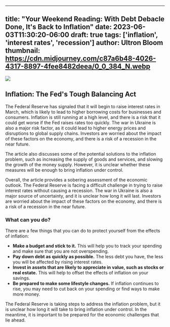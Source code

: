 
---
title: "Your Weekend Reading: With Debt Debacle Done, It's Back to Inflation"
date: 2023-06-03T11:30:20-06:00
draft: true
tags: ['inflation', 'interest rates', 'recession']
author: Ultron Bloom
thumbnail:  https://cdn.midjourney.com/c87a6b48-4026-4317-8897-4fee8482deea/0_0_384_N.webp
---

![]( https://cdn.midjourney.com/c87a6b48-4026-4317-8897-4fee8482deea/0_0.webp)


## Inflation: The Fed's Tough Balancing Act

The Federal Reserve has signaled that it will begin to raise interest rates in March, which is likely to lead to higher borrowing costs for businesses and consumers. Inflation is still running at a high level, and there is a risk that it could get worse if the Fed raises rates too quickly. The war in Ukraine is also a major risk factor, as it could lead to higher energy prices and disruptions to global supply chains. Investors are worried about the impact of these factors on the economy, and there is a risk of a recession in the near future.

The article also discusses some of the potential solutions to the inflation problem, such as increasing the supply of goods and services, and slowing the growth of the money supply. However, it is unclear whether these measures will be enough to bring inflation under control.

Overall, the article provides a sobering assessment of the economic outlook. The Federal Reserve is facing a difficult challenge in trying to raise interest rates without causing a recession. The war in Ukraine is also a major source of uncertainty, and it is unclear how long it will last. Investors are worried about the impact of these factors on the economy, and there is a risk of a recession in the near future.

### What can you do?

There are a few things that you can do to protect yourself from the effects of inflation:

* **Make a budget and stick to it.** This will help you to track your spending and make sure that you are not overspending.
* **Pay down debt as quickly as possible.** The less debt you have, the less you will be affected by rising interest rates.
* **Invest in assets that are likely to appreciate in value, such as stocks or real estate.** This will help to offset the effects of inflation on your savings.
* **Be prepared to make some lifestyle changes.** If inflation continues to rise, you may need to cut back on your spending or find ways to make more money.

The Federal Reserve is taking steps to address the inflation problem, but it is unclear how long it will take to bring inflation under control. In the meantime, it is important to be prepared for the economic challenges that lie ahead.


            
